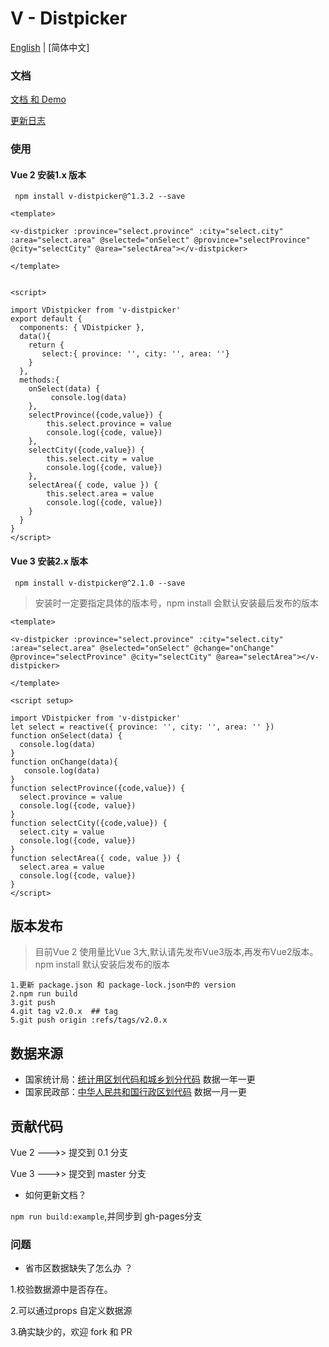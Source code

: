 
# V - Distpicker



 

[English](./README.md) | [简体中文]

 
### 文档 

[文档 和 Demo ](https://jcc.github.io/v-distpicker/)

[更新日志](./CHANGELOG.zh-CN.md)

 
### 使用

#### Vue 2  安装1.x 版本

```shell
 npm install v-distpicker@^1.3.2 --save
```

```vue
<template>

<v-distpicker :province="select.province" :city="select.city" :area="select.area" @selected="onSelect" @province="selectProvince" @city="selectCity" @area="selectArea"></v-distpicker>

</template>


<script>

import VDistpicker from 'v-distpicker'
export default {
  components: { VDistpicker },
  data(){
    return {
       select:{ province: '', city: '', area: ''}
    }
  },
  methods:{
    onSelect(data) {
         console.log(data)
    },
    selectProvince({code,value}) {
        this.select.province = value
        console.log({code, value})
    },
    selectCity({code,value}) {
        this.select.city = value
        console.log({code, value})
    },
    selectArea({ code, value }) {
        this.select.area = value
        console.log({code, value})
    }
  }
}
</script>
```


#### Vue 3  安装2.x 版本

```shell
 npm install v-distpicker@^2.1.0 --save
```

> 安装时一定要指定具体的版本号，npm install 会默认安装最后发布的版本

```vue
<template>

<v-distpicker :province="select.province" :city="select.city" :area="select.area" @selected="onSelect" @change="onChange" @province="selectProvince" @city="selectCity" @area="selectArea"></v-distpicker>

</template>

<script setup>

import VDistpicker from 'v-distpicker'
let select = reactive({ province: '', city: '', area: '' })
function onSelect(data) {
  console.log(data)
}
function onChange(data){
   console.log(data)
}
function selectProvince({code,value}) {
  select.province = value
  console.log({code, value})
}
function selectCity({code,value}) {
  select.city = value
  console.log({code, value})
}
function selectArea({ code, value }) {
  select.area = value
  console.log({code, value})
}
</script>
```


## 版本发布
> 目前Vue 2 使用量比Vue 3大,默认请先发布Vue3版本,再发布Vue2版本。npm install 默认安装后发布的版本
```shell
1.更新 package.json 和 package-lock.json中的 version
2.npm run build 
3.git push
4.git tag v2.0.x  ## tag  
5.git push origin :refs/tags/v2.0.x
```




## 数据来源

* 国家统计局：[统计用区划代码和城乡划分代码](http://www.stats.gov.cn/tjsj/tjbz/tjyqhdmhcxhfdm/2021/index.html) 数据一年一更
* 国家民政部：[中华人民共和国行政区划代码](http://www.mca.gov.cn/article/sj/tjbz/a/)  数据一月一更


## 贡献代码

Vue 2 --->> 提交到  0.1 分支

Vue 3 --->> 提交到  master 分支


 *   如何更新文档？ 

`npm run build:example`,并同步到 gh-pages分支












### 问题

*   省市区数据缺失了怎么办 ？

1.校验数据源中是否存在。
  
2.可以通过props 自定义数据源 

3.确实缺少的，欢迎 fork 和 PR 

<br>




